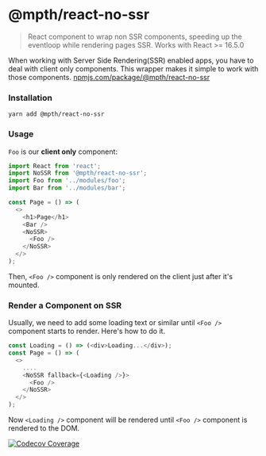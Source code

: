 # @mpth/react-no-ssr
> React component to wrap non SSR components, speeding up the eventloop while rendering pages SSR. Works with React >= 16.5.0

When working with Server Side Rendering(SSR) enabled apps, you have to deal with client only components. This wrapper makes it simple to work with those components.
[npmjs.com/package/@mpth/react-no-ssr](https://www.npmjs.com/package/@mpth/react-no-ssr)

### Installation

```
yarn add @mpth/react-no-ssr
```

### Usage

`Foo` is our **client only** component:

```js
import React from 'react';
import NoSSR from '@mpth/react-no-ssr';
import Foo from '../modules/foo';
import Bar from '../modules/bar';

const Page = () => (
  <>
    <h1>Page</h1>
    <Bar />
    <NoSSR>
      <Foo />
    </NoSSR>
  </>
);
```

Then, `<Foo />` component is only rendered on the client just after it's mounted.

### Render a Component on SSR

Usually, we need to add some loading text or similar until `<Foo />` component starts to render. Here's how to do it.

```js
const Loading = () => (<div>Loading...</div>);
const Page = () => (
  <>
    ....
    <NoSSR fallback={<Loading />}>
      <Foo />
    </NoSSR>
  </>
);
```

Now `<Loading />` component will be rendered until `<Foo />` component is rendered to the DOM.

[![Codecov Coverage](https://img.shields.io/codecov/c/github/maapteh/react-no-ssr/master.svg?style=flat-square)](https://codecov.io/gh/maapteh/react-no-ssr/)

